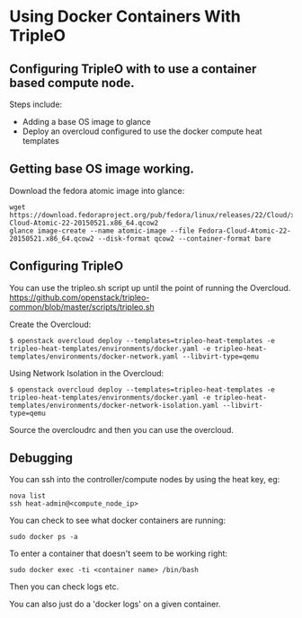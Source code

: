# Using Docker Containers With TripleO

## Configuring TripleO with to use a container based compute node.

Steps include:
- Adding a base OS image to glance
- Deploy an overcloud configured to use the docker compute heat templates

## Getting base OS image working.

Download the fedora atomic image into glance:

```
wget https://download.fedoraproject.org/pub/fedora/linux/releases/22/Cloud/x86_64/Images/Fedora-Cloud-Atomic-22-20150521.x86_64.qcow2
glance image-create --name atomic-image --file Fedora-Cloud-Atomic-22-20150521.x86_64.qcow2 --disk-format qcow2 --container-format bare
```

## Configuring TripleO

You can use the tripleo.sh script up until the point of running the Overcloud.
https://github.com/openstack/tripleo-common/blob/master/scripts/tripleo.sh

Create the Overcloud:
```
$ openstack overcloud deploy --templates=tripleo-heat-templates -e tripleo-heat-templates/environments/docker.yaml -e tripleo-heat-templates/environments/docker-network.yaml --libvirt-type=qemu
```

Using Network Isolation in the Overcloud:
```
$ openstack overcloud deploy --templates=tripleo-heat-templates -e tripleo-heat-templates/environments/docker.yaml -e tripleo-heat-templates/environments/docker-network-isolation.yaml --libvirt-type=qemu
```

Source the overcloudrc and then you can use the overcloud.

## Debugging

You can ssh into the controller/compute nodes by using the heat key, eg:
```
nova list
ssh heat-admin@<compute_node_ip>
```

You can check to see what docker containers are running:
```
sudo docker ps -a
```

To enter a container that doesn't seem to be working right:
```
sudo docker exec -ti <container name> /bin/bash
```

Then you can check logs etc.

You can also just do a 'docker logs' on a given container.
